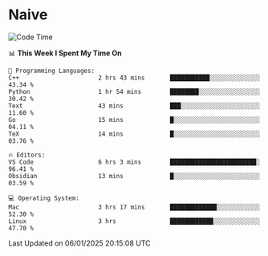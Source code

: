 # Naive
<!-- ## 日拱一卒，功不唐捐 -->
<!-- [![GitHub Streak](https://streak-stats.demolab.com/?user=XiaoXKKK)](https://git.io/streak-stats) -->
<!--START_SECTION:waka-->
![Code Time](http://img.shields.io/badge/Code%20Time-179%20hrs%2043%20mins-blue)

📊 **This Week I Spent My Time On** 

```text
💬 Programming Languages: 
C++                      2 hrs 43 mins       ███████████░░░░░░░░░░░░░░   43.34 % 
Python                   1 hr 54 mins        ████████░░░░░░░░░░░░░░░░░   30.42 % 
Text                     43 mins             ███░░░░░░░░░░░░░░░░░░░░░░   11.60 % 
Go                       15 mins             █░░░░░░░░░░░░░░░░░░░░░░░░   04.11 % 
TeX                      14 mins             █░░░░░░░░░░░░░░░░░░░░░░░░   03.76 % 

🔥 Editors: 
VS Code                  6 hrs 3 mins        ████████████████████████░   96.41 % 
Obsidian                 13 mins             █░░░░░░░░░░░░░░░░░░░░░░░░   03.59 % 

💻 Operating System: 
Mac                      3 hrs 17 mins       █████████████░░░░░░░░░░░░   52.30 % 
Linux                    3 hrs               ████████████░░░░░░░░░░░░░   47.70 % 
```


 Last Updated on 06/01/2025 20:15:08 UTC
<!--END_SECTION:waka-->
